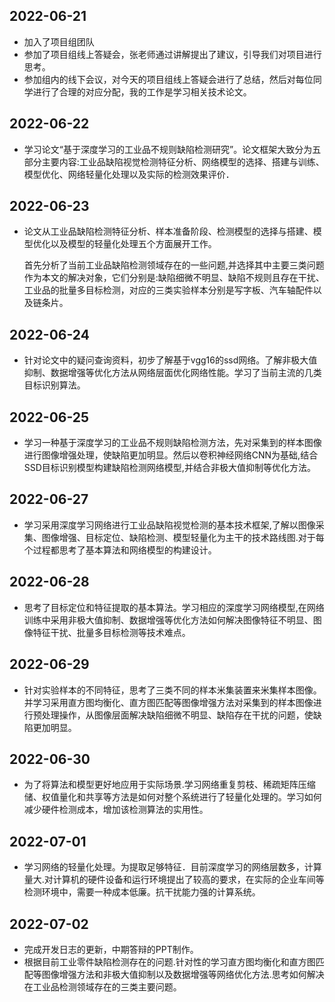 ## 2022-06-21

- 加入了项目组团队
- 参加了项目组线上答疑会，张老师通过讲解提出了建议，引导我们对项目进行思考。
- 参加组内的线下会议，对今天的项目组线上答疑会进行了总结，然后对每位同学进行了合理的对应分配，我的工作是学习相关技术论文。

## 2022-06-22

- 学习论文“基于深度学习的工业品不规则缺陷检测研究”。论文框架大致分为五部分主要内容:工业品缺陷视觉检测特征分析、网络模型的选择、搭建与训练、模型优化、网络轻量化处理以及实际的检测效果评价．

## 2022-06-23

- 论文从工业品缺陷检测特征分析、样本准备阶段、检测模型的选择与搭建、模型优化以及模型的轻量化处理五个方面展开工作。

  首先分析了当前工业品缺陷检测领域存在的一些问题,并选择其中主要三类问题作为本文的解决对象，它们分别是:缺陷细微不明显、缺陷不规则且存在干扰、工业品的批量多目标检测，对应的三类实验样本分别是写字板、汽车轴配件以及链条片。

## 2022-06-24

- 针对论文中的疑问查询资料，初步了解基于vgg16的ssd网络。了解非极大值抑制、数据增强等优化方法从网络层面优化网络性能。学习了当前主流的几类目标识别算法。

## 2022-06-25

- 学习一种基于深度学习的工业品不规则缺陷检测方法，先对采集到的样本图像进行图像增强处理，使缺陷更加明显。然后以卷积神经网络CNN为基础,结合SSD目标识别模型构建缺陷检测网络模型,并结合非极大值抑制等优化方法。

## 2022-06-27

- 学习采用深度学习网络进行工业品缺陷视觉检测的基本技术框架,了解以图像采集、图像增强、目标定位、缺陷检测、模型轻量化为主干的技术路线图.对于每个过程都思考了基本算法和网络模型的构建设计。

## 2022-06-28

- 思考了目标定位和特征提取的基本算法。学习相应的深度学习网络模型,在网络训练中采用非极大值抑制、数据增强等优化方法如何解决图像特征不明显、图像特征干扰、批量多目标检测等技术难点。

## 2022-06-29

- 针对实验样本的不同特征，思考了三类不同的样本米集装置来米集样本图像。并学习采用直方图均衡化、直方图匹配等图像增强方法对采集到的样本图像进行预处理操作，从图像层面解决缺陷细微不明显、缺陷存在干扰的问题，使缺陷更加明显。

## 2022-06-30

- 为了将算法和模型更好地应用于实际场景.学习网络重复剪枝、稀疏矩阵压缩储、权值量化和共享等方法是如何对整个系统进行了轻量化处理的。学习如何减少硬件检测成本，增加该检测算法的实用性。

## 2022-07-01

- 学习网络的轻量化处理。为提取足够特征．目前深度学习的网络层数多，计算量大.对计算机的硬件设备和运行环境提出了较高的要求，在实际的企业车间等检测环境中，需要一种成本低廉。抗干扰能力强的计算系统。

## 2022-07-02

- 完成开发日志的更新，中期答辩的PPT制作。
- 根据目前工业零件缺陷检测存在的问题.针对性的学习直方图均衡化和直方图匹配等图像增强方法和非极大值抑制以及数据增强等网络优化方法.思考如何解决在工业品检测领域存在的三类主要问题。